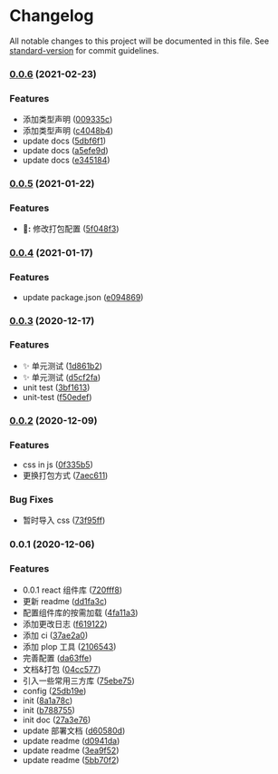 # Changelog

All notable changes to this project will be documented in this file. See [standard-version](https://github.com/conventional-changelog/standard-version) for commit guidelines.

### [0.0.6](https://github.com/leitingting08/sum-react/compare/v0.0.5...v0.0.6) (2021-02-23)

### Features

- 添加类型声明 ([009335c](https://github.com/leitingting08/sum-react/commit/009335c4d1f6c7cf5a7c109f89dbe637f9565683))
- 添加类型声明 ([c4048b4](https://github.com/leitingting08/sum-react/commit/c4048b4899f591b34339aadbd88a767c1e510d68))
- update docs ([5dbf6f1](https://github.com/leitingting08/sum-react/commit/5dbf6f1e8a8e35037e102d121ce51d8ad6688097))
- update docs ([a5efe9d](https://github.com/leitingting08/sum-react/commit/a5efe9dd3fe3551ac8f36e229814eb8eedb60243))
- update docs ([e345184](https://github.com/leitingting08/sum-react/commit/e345184842a6517591f7125114289685f6553df1))

### [0.0.5](https://github.com/leitingting08/sum-react/compare/v0.0.4...v0.0.5) (2021-01-22)

### Features

- **🔧:** 修改打包配置 ([5f048f3](https://github.com/leitingting08/sum-react/commit/5f048f3f0d92c74499c417a37a4b4ea1834c096f))

### [0.0.4](https://github.com/leitingting08/sum-react/compare/v0.0.3...v0.0.4) (2021-01-17)

### Features

- update package.json ([e094869](https://github.com/leitingting08/sum-react/commit/e094869a0f82330eb80d0469b1e6e802ed8865ae))

### [0.0.3](https://github.com/leitingting08/sum-react/compare/v0.0.2...v0.0.3) (2020-12-17)

### Features

- ✨ 单元测试 ([1d861b2](https://github.com/leitingting08/sum-react/commit/1d861b20da04074365cb7035f4e7ecc51605b5c6))
- ✨ 单元测试 ([d5cf2fa](https://github.com/leitingting08/sum-react/commit/d5cf2fae1bf740ff3c7e264c2569f4bc18dd51ac))
- unit test ([3bf1613](https://github.com/leitingting08/sum-react/commit/3bf16134115945cc2f4b2d2efc74105ddd1b3ee2))
- unit-test ([f50edef](https://github.com/leitingting08/sum-react/commit/f50edef3a4a9a79eb4223d98e3aa69c256fb4397))

### [0.0.2](https://github.com/leitingting08/react-components/compare/v0.1.1...v0.0.2) (2020-12-09)

### Features

- css in js ([0f335b5](https://github.com/leitingting08/react-components/commit/0f335b56beb4298a6e021f2cc4827929b9c91e81))
- 更换打包方式 ([7aec611](https://github.com/leitingting08/react-components/commit/7aec61162889880d2bc0793b05559e3135b15ebc))

### Bug Fixes

- 暂时导入 css ([73f95ff](https://github.com/leitingting08/react-components/commit/73f95ffa1350689f52c997a533578012aaa742cb))

### 0.0.1 (2020-12-06)

### Features

- 0.0.1 react 组件库 ([720fff8](https://github.com/leitingting08/react-components/commit/720fff8cd62797aafde7c7dc26a1635827138afb))
- 更新 readme ([dd1fa3c](https://github.com/leitingting08/react-components/commit/dd1fa3c1b455711ace695d3646c2f3aeee8f400a))
- 配置组件库的按需加载 ([4fa11a3](https://github.com/leitingting08/react-components/commit/4fa11a379aa4736ee5c0e98931a144b1182678b2))
- 添加更改日志 ([f619122](https://github.com/leitingting08/react-components/commit/f61912230068eaf58697b84f79120eb42ef38661))
- 添加 ci ([37ae2a0](https://github.com/leitingting08/react-components/commit/37ae2a0001925a82074dc8b7fc86ae33c0f55449))
- 添加 plop 工具 ([2106543](https://github.com/leitingting08/react-components/commit/2106543b189daa246e305df7f107849b8e000abb))
- 完善配置 ([da63ffe](https://github.com/leitingting08/react-components/commit/da63ffef07f242d2fb39696af3d48ec285391c0c))
- 文档&打包 ([04cc577](https://github.com/leitingting08/react-components/commit/04cc577968cc6b0abbfbac7c5b3fd2a18264f647))
- 引入一些常用三方库 ([75ebe75](https://github.com/leitingting08/react-components/commit/75ebe7519a2c56243d6192563484ab59c623b0fe))
- config ([25db19e](https://github.com/leitingting08/react-components/commit/25db19efdf70177732a80acc6b043939f1a247a3))
- init ([8a1a78c](https://github.com/leitingting08/react-components/commit/8a1a78cf0ffd67407317d44b2917145a7fb42136))
- init ([b788755](https://github.com/leitingting08/react-components/commit/b788755fb10e56d40ea4353e1388f2e9263f5168))
- init doc ([27a3e76](https://github.com/leitingting08/react-components/commit/27a3e76ac5f0c4d835b5bda49e93ca0b7d07a052))
- update 部署文档 ([d60580d](https://github.com/leitingting08/react-components/commit/d60580d6ed082229f23880ec3aadc062f0035940))
- update readme ([d0941da](https://github.com/leitingting08/react-components/commit/d0941da25feaab1d6a60451511f69bf6dd5489d2))
- update readme ([3ea9f52](https://github.com/leitingting08/react-components/commit/3ea9f5287b674fd176a08eac1af605a8443111d5))
- update readme ([5bb70f2](https://github.com/leitingting08/react-components/commit/5bb70f24ac853f754f581013ece66015cbcd6f9b))
